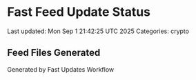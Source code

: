 # Fast Feed Update Status
Last updated: Mon Sep  1 21:42:25 UTC 2025
Categories: crypto

## Feed Files Generated

Generated by Fast Updates Workflow
